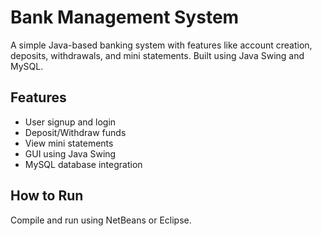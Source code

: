 # Bank Management System

A simple Java-based banking system with features like account creation, deposits, withdrawals, and mini statements. Built using Java Swing and MySQL.

## Features
- User signup and login
- Deposit/Withdraw funds
- View mini statements
- GUI using Java Swing
- MySQL database integration

## How to Run
Compile and run using NetBeans or Eclipse.
